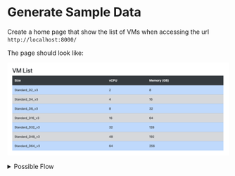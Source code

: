 # Generate Sample Data 

Create a home page that show the list of VMs when accessing the url `http://localhost:8000/`

The page should look like:

![Home Page](./003-001.png)


<details>

<summary>Possible Flow</summary>

1. Open the chat, click on the [+] at the top of the chat to starte new conversation

2. Ask the following question:

  > @workspace Can you guide me to the steps to :
  > 
  > - create a new HTML home page for the project
  > - This page should use the Boostrap style and API
  > - The API should call the VM rest API define in file:#file:urls.py #file:views.py
  > - print the list of VMs in a HTML table with alternate colors

2. This will give you the steps to create the home page, you can click on the 
  - [...] and "Open in New Editor" to open the file in the editor, and make it easier to read the steps


3. If you have any issue you can use the chat to ask for help or clarification, or look at the final solution in the `solutions` branch


</details>

